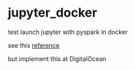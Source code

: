 # jupyter_docker
test launch jupyter with pyspark in docker

see this [reference](https://medium.com/quaintitative/setting-up-a-data-lab-environment-part-2-jupyter-notebook-in-aws-with-docker-a9112b70c5ac)

but implement this at DigitalOcean

